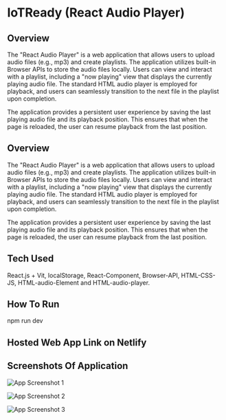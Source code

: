 
# IoTReady (React Audio Player)


## Overview

The "React Audio Player" is a web application that allows users to upload audio files (e.g., mp3) and create playlists. The application utilizes built-in Browser APIs to store the audio files locally. Users can view and interact with a playlist, including a "now playing" view that displays the currently playing audio file. The standard HTML audio player is employed for playback, and users can seamlessly transition to the next file in the playlist upon completion.

The application provides a persistent user experience by saving the last playing audio file and its playback position. This ensures that when the page is reloaded, the user can resume playback from the last position.
## Overview

The "React Audio Player" is a web application that allows users to upload audio files (e.g., mp3) and create playlists. The application utilizes built-in Browser APIs to store the audio files locally. Users can view and interact with a playlist, including a "now playing" view that displays the currently playing audio file. The standard HTML audio player is employed for playback, and users can seamlessly transition to the next file in the playlist upon completion.

The application provides a persistent user experience by saving the last playing audio file and its playback position. This ensures that when the page is reloaded, the user can resume playback from the last position.
## Tech Used
React.js + Vit, localStorage, React-Component, Browser-API, HTML-CSS-JS, HTML-audio-Element and HTML-audio-player.


## How To Run

npm run dev
## Hosted Web App Link on Netlify




## Screenshots Of Application

![App Screenshot 1](https://github.com/02snehil/IoTReady/assets/144478335/be457cc8-dd1a-4855-8a30-b0db3bf091a9)

![App Screenshot 2](https://github.com/02snehil/IoTReady/assets/144478335/fad8219a-9ec7-4d0a-819a-50a554bce0ac)

![App Screenshot 3](https://github.com/02snehil/IoTReady/assets/144478335/aecaf4d9-ec44-495c-96a5-cd54ec8125f3)